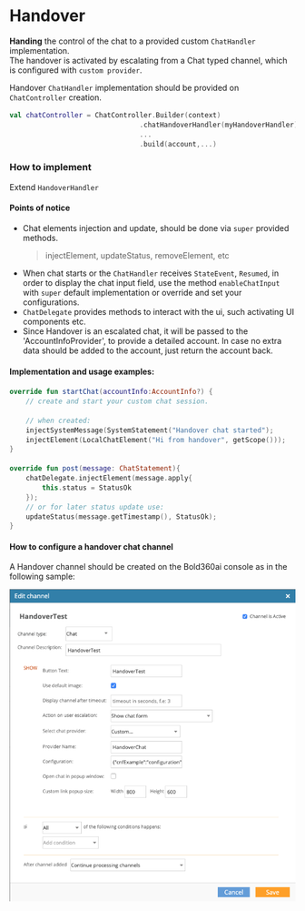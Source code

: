 
# Handover
**Handing** the control of the chat to a provided custom `ChatHandler` implementation.  
The handover is activated by escalating from a Chat typed channel, which is configured with `custom provider`.

Handover `ChatHandler` implementation should be provided on `ChatController` creation.
```kotlin
val chatController = ChatController.Builder(context)
                                .chatHandoverHandler(myHandoverHandler)
                                ...
                                .build(account,...)
```

### How to implement
Extend `HandoverHandler`

#### Points of notice

- Chat elements injection and update, should be done via `super` provided methods.  
  >injectElement, updateStatus, removeElement, etc
- When chat starts or the `ChatHandler` receives `StateEvent`, `Resumed`, in order to display the chat input field, use the method `enableChatInput` with `super` default implementation or override and set your configurations.
- `ChatDelegate` provides methods to interact with the ui, such activating UI components etc.
- Since Handover is an escalated chat, it will be passed to the 'AccountInfoProvider', to provide a detailed account. In case no extra data should be added to the account, just return the account back.


#### Implementation and usage examples:

```kotlin 
override fun startChat(accountInfo:AccountInfo?) {
    // create and start your custom chat session.

    // when created:
    injectSystemMessage(SystemStatement("Handover chat started");
    injectElement(LocalChatElement("Hi from handover", getScope()));
}

override fun post(message: ChatStatement){
    chatDelegate.injectElement(message.apply{
        this.status = StatusOk
    });
    // or for later status update use:
    updateStatus(message.getTimestamp(), StatusOk); 
}
```

#### How to configure a handover chat channel

A Handover channel should be created on the Bold360ai console as in the following sample:

![](images/Android/handoverChannel.png)
